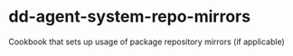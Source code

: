# dd-agent-system-repo-mirrors

Cookbook that sets up usage of package repository mirrors (if applicable)
